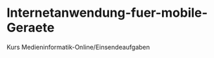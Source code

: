 Internetanwendung-fuer-mobile-Geraete
=====================================

Kurs Medieninformatik-Online/Einsendeaufgaben
